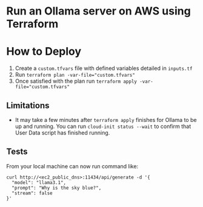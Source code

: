 # Run an Ollama server on AWS using Terraform

# How to Deploy
1. Create a `custom.tfvars` file with defined variables detailed in `inputs.tf`
2. Run `terraform plan -var-file="custom.tfvars"`
3. Once satisfied with the plan run `terraform apply -var-file="custom.tfvars"`

## Limitations
- It may take a few minutes after `terraform apply` finishes for Ollama to be up and running. You can run `cloud-init status --wait` to confirm that User Data script has finished running.

## Tests
From your local machine can now run command like: 
```
curl http://<ec2_public_dns>:11434/api/generate -d '{
  "model": "llama3.1",
  "prompt": "Why is the sky blue?",
  "stream": false
}'
```
